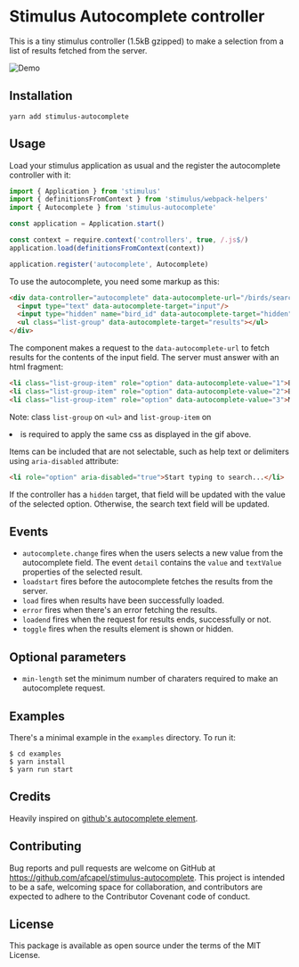 # Stimulus Autocomplete controller

This is a tiny stimulus controller (1.5kB gzipped) to make a selection from a
list of results fetched from the server.

![Demo](https://media.giphy.com/media/5dYbYLVX4fSbbdyN84/giphy.gif)

## Installation

`yarn add stimulus-autocomplete`

## Usage

Load your stimulus application as usual and the register the autocomplete
controller with it:

```javascript 
import { Application } from 'stimulus'
import { definitionsFromContext } from 'stimulus/webpack-helpers'
import { Autocomplete } from 'stimulus-autocomplete'

const application = Application.start()

const context = require.context('controllers', true, /.js$/)
application.load(definitionsFromContext(context))

application.register('autocomplete', Autocomplete)
```

To use the autocomplete, you need some markup as this:

```html
<div data-controller="autocomplete" data-autocomplete-url="/birds/search">
  <input type="text" data-autocomplete-target="input"/>
  <input type="hidden" name="bird_id" data-autocomplete-target="hidden"/>
  <ul class="list-group" data-autocomplete-target="results"></ul>
</div>
```

The component makes a request to the `data-autocomplete-url` to fetch results for
the contents of the input field. The server must answer with an html fragment:

```html
<li class="list-group-item" role="option" data-autocomplete-value="1">Blackbird</li>
<li class="list-group-item" role="option" data-autocomplete-value="2">Bluebird</li>
<li class="list-group-item" role="option" data-autocomplete-value="3">Mockingbird</li>
```
Note: class `list-group` on `<ul>` and `list-group-item` on <li> is required to apply the same css as displayed in the gif above.

Items can be included that are not selectable, such as help text or delimiters using `aria-disabled` attribute:

```html
<li role="option" aria-disabled="true">Start typing to search...</li>
```

If the controller has a `hidden` target, that field will be updated with the value
of the selected option. Otherwise, the search text field will be updated.

## Events

* `autocomplete.change` fires when the users selects a new value from the autocomplete
field. The event `detail` contains the `value` and `textValue` properties of the
selected result.
* `loadstart` fires before the autocomplete fetches the results from the server.
* `load` fires when results have been successfully loaded.
* `error` fires when there's an error fetching the results.
* `loadend` fires when the request for results ends, successfully or not.
* `toggle` fires when the results element is shown or hidden.

## Optional parameters

* `min-length` set the minimum number of charaters required to make an autocomplete request.

## Examples

There's a minimal example in the `examples` directory. To run it:

```
$ cd examples
$ yarn install
$ yarn run start
```

## Credits

Heavily inspired on [github's autocomplete element](https://github.com/github/auto-complete-element).

## Contributing

Bug reports and pull requests are welcome on GitHub at <https://github.com/afcapel/stimulus-autocomplete>.  This project is intended to be a safe, welcoming space for  collaboration, and contributors are expected to adhere to the  Contributor Covenant code of conduct.

## License

This package is available as open source under the terms of the MIT License.

